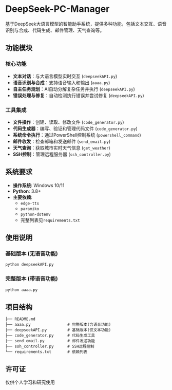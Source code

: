 # DeepSeek-PC-Manager

基于DeepSeek大语言模型的智能助手系统，提供多种功能，包括文本交互、语音识别与合成、代码生成、邮件管理、天气查询等。

## 功能模块

### 核心功能
- **文本对话**：与大语言模型实时交互 (`deepseekAPI.py`)
- **语音识别与合成**：支持语音输入和输出 (`aaaa.py`)
- **自主任务规划**：AI自动分解复杂任务并执行 (`deepseekAPI.py`)
- **错误处理与修复**：自动检测执行错误并尝试修复 (`deepseekAPI.py`)

### 工具集成
- **文件操作**：创建、读取、修改文件 (`code_generator.py`)
- **代码生成器**：编写、验证和管理代码文件 (`code_generator.py`)
- **系统命令执行**：通过PowerShell控制系统 (`powershell_command`)
- **邮件收发**：检查邮箱和发送邮件 (`send_email.py`)
- **天气查询**：获取城市实时天气信息 (`get_weather`)
- **SSH控制**：管理远程服务器 (`ssh_controller.py`)

## 系统要求

- **操作系统**: Windows 10/11
- **Python**: 3.8+
- **主要依赖**: 
  - `edge-tts`
  - `paramiko`
  - `python-dotenv`
  - 完整列表见`requirements.txt`

## 使用说明

### 基础版本 (无语音功能)
```bash
python deepseekAPI.py
```

### 完整版本 (带语音功能)
```bash
python aaaa.py
```

## 项目结构

```
├── README.md
├── aaaa.py                # 完整版本(含语音功能)
├── deepseekAPI.py         # 基础版本(仅文本功能)
├── code_generator.py      # 代码生成工具
├── send_email.py          # 邮件发送功能
├── ssh_controller.py      # SSH远程控制
└── requirements.txt       # 依赖列表
```

## 许可证

仅供个人学习和研究使用